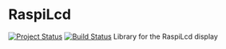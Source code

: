# RaspiLcd

[![Project Status](https://stillmaintained.com/stefanfreitag/RaspiLcd.png)](https://stillmaintained.com/stefanfreitag/RaspiLcd)
[![Build Status](https://travis-ci.org/stefanfreitag/RaspiLcd.svg?branch=master)](https://travis-ci.org/stefanfreitag/RaspiLcd)
Library for the RaspiLcd display
